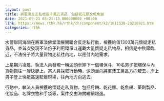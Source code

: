 ```yaml
---
layout: post
title: 將軍澳反走私檢逾千萬元貨品　包括乾花膠及乾魚翅
date: 2021-09-21 03:21:13.000000000 +08:00
link: https://news.rthk.hk/rthk/ch/component/k2/1611538-20210921.htm
categories: rthk
---
```


水警聯同海關在將軍澳佛堂澳展開聯合反走私行動，檢獲約值1300萬元懷疑走私貨品，並首次發現不法份子利用環保斗運載大量懷疑走私物品，相信是中秋節臨近，不法份子將大量貨物走私往內地，以應付內地需求。

上星期六凌晨，執法人員發現一輛泥頭車卸下一個環保斗，10名男子把環保斗內貨物搬往一艘快艇上。當人員採取行動時，泥頭車向將軍澳工業區方向駛去，岸上男子登上快艇高速駛離現場，往內地方向逃去。

行動中，執法人員檢獲的懷疑走私貨物，包括月餅、乾花膠、乾魚翅、藥劑製品、化妝品、名牌衣物和手袋等，案件交由海關繼續跟進。

